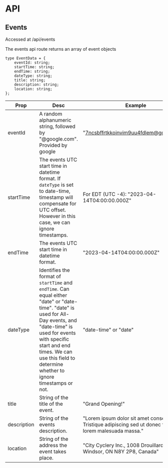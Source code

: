 # API

## Events

Accessed at /api/events

The events api route returns an array of event objects

```
type EventData = {
	eventId: string;
	startTime: string;
	endTime: string;
	dateType: string;
	title: string;
	description: string;
	location: string;
};
```

| **Prop**    | **Desc**                                                                                                                                                                                                                                                                     | **Example**                                                                                                |
|-------------|------------------------------------------------------------------------------------------------------------------------------------------------------------------------------------------------------------------------------------------------------------------------------|------------------------------------------------------------------------------------------------------------|
| eventId     | A random alphanumeric string, followed by "@google.com". Provided by google                                                                                                                                                                                                  | "7ncsbffrtkkoinvim9uu4fdlem@google.com"                                                                    |
| startTime   | The events UTC start time in datetime format. If `dateType` is set to date-time, timestamp will compensate for UTC offset. However in this case, we can ignore timestamps.                                                                                                   | For EDT (UTC -4): "2023-04-14T04:00:00.000Z"                                                               |
| endTime     | The events UTC start time in datetime format.                                                                                                                                                                                                                                | "2023-04-14T04:00:00.000Z"                                                                                 |
| dateType    | Identifies the format of `startTime` and `endTime`. Can equal either "date" or "date-time". "date" is used for All-Day events, and "date-time" is used for events with specific start and end times. We can use this field to determine whether to ignore timestamps or not. | "date-time" or "date"                                                                                      |
| title       | String of the title of the event.                                                                                                                                                                                                                                            | "Grand Opening!"                                                                                           |
| description | String of the events description.                                                                                                                                                                                                                                            | "Lorem ipsum dolor sit amet consectetur. Tristique adipiscing sed ut donec feugiat lorem malesuada massa." |
| location    | String of the address the event takes place.                                                                                                                                                                                                                                 | "City Cyclery Inc., 1008 Drouillard Rd, Windsor, ON N8Y 2P8, Canada"                                       |